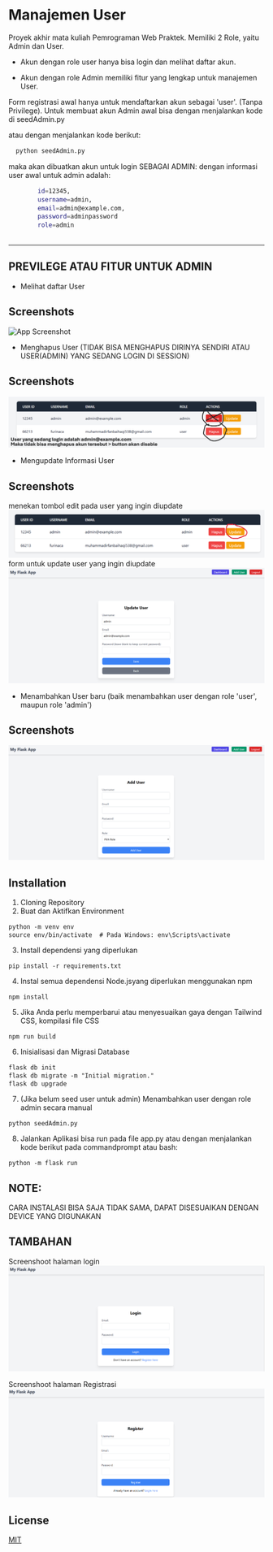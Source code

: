
# Manajemen User

Proyek akhir mata kuliah Pemrograman Web Praktek.
Memiliki 2 Role, yaitu Admin dan User. 

- Akun dengan role user hanya bisa login dan melihat daftar akun.

- Akun dengan role Admin memiliki fitur yang lengkap untuk manajemen User.

Form registrasi awal hanya untuk mendaftarkan akun sebagai 'user'. (Tanpa Privilege). Untuk membuat akun Admin awal bisa dengan menjalankan kode di seedAdmin.py

atau dengan menjalankan kode berikut:
```bash
  python seedAdmin.py

```
maka akan dibuatkan akun untuk login SEBAGAI ADMIN:
dengan informasi user awal untuk admin adalah:

```bash
        id=12345,
        username=admin,
        email=admin@example.com,
        password=adminpassword
        role=admin
        
```

----
## PREVILEGE ATAU FITUR UNTUK ADMIN
- Melihat daftar User
## Screenshots

![App Screenshot](./screenshots/tampiluser.png)


- Menghapus User (TIDAK BISA MENGHAPUS DIRINYA SENDIRI ATAU USER(ADMIN) YANG SEDANG LOGIN DI SESSION)
## Screenshots

![App Screenshot](./screenshoots/deleteuser.png)


- Mengupdate Informasi User
## Screenshots
menekan tombol edit pada user yang ingin diupdate
![App Screenshot](./screenshoots/updateuser.png)
form untuk update user yang ingin diupdate
![App Screenshot](./screenshoots/updateuser2.png)

- Menambahkan User baru (baik menambahkan user dengan role 'user', maupun role 'admin')
## Screenshots

![App Screenshot](./screenshoots/adduser.png)





## Installation


1. Cloning Repository
2. Buat dan Aktifkan Environment

```
python -m venv env
source env/bin/activate  # Pada Windows: env\Scripts\activate

```

3. Install dependensi yang diperlukan 
```
pip install -r requirements.txt
```
4. Instal semua dependensi Node.jsyang diperlukan menggunakan npm
```
npm install
```
5. Jika Anda perlu memperbarui atau menyesuaikan gaya dengan Tailwind CSS, kompilasi file CSS
```
npm run build
```
6. Inisialisasi dan Migrasi Database
```
flask db init
flask db migrate -m "Initial migration."
flask db upgrade
```
7. (Jika belum seed user untuk admin) Menambahkan user dengan role admin secara manual
```
python seedAdmin.py
```
8. Jalankan Aplikasi
bisa run pada file app.py
atau dengan menjalankan kode berikut pada commandprompt atau bash:
```
python -m flask run
```

## NOTE:
CARA INSTALASI BISA SAJA TIDAK SAMA, DAPAT DISESUAIKAN DENGAN DEVICE YANG DIGUNAKAN 


## TAMBAHAN
Screenshoot halaman login
![App Screenshot](./screenshoots/login.png)

Screenshoot halaman Registrasi
![App Screenshot](./screenshoots/registrasi.png)

## License

[MIT](https://choosealicense.com/licenses/mit/)


